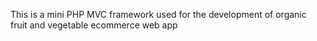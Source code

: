 This is a mini PHP MVC framework used for the development of organic fruit and vegetable ecommerce web app
